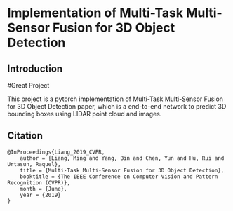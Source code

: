 # Implementation of Multi-Task Multi-Sensor Fusion for 3D Object Detection

## Introduction
#Great Project

This project is a pytorch implementation of Multi-Task Multi-Sensor Fusion for 
3D Object Detection paper, which is a end-to-end network to predict 3D
bounding boxes using LIDAR point cloud and images.

## Citation
    @InProceedings{Liang_2019_CVPR,
        author = {Liang, Ming and Yang, Bin and Chen, Yun and Hu, Rui and Urtasun, Raquel},
        title = {Multi-Task Multi-Sensor Fusion for 3D Object Detection},
        booktitle = {The IEEE Conference on Computer Vision and Pattern Recognition (CVPR)},
        month = {June},
        year = {2019}
    }
